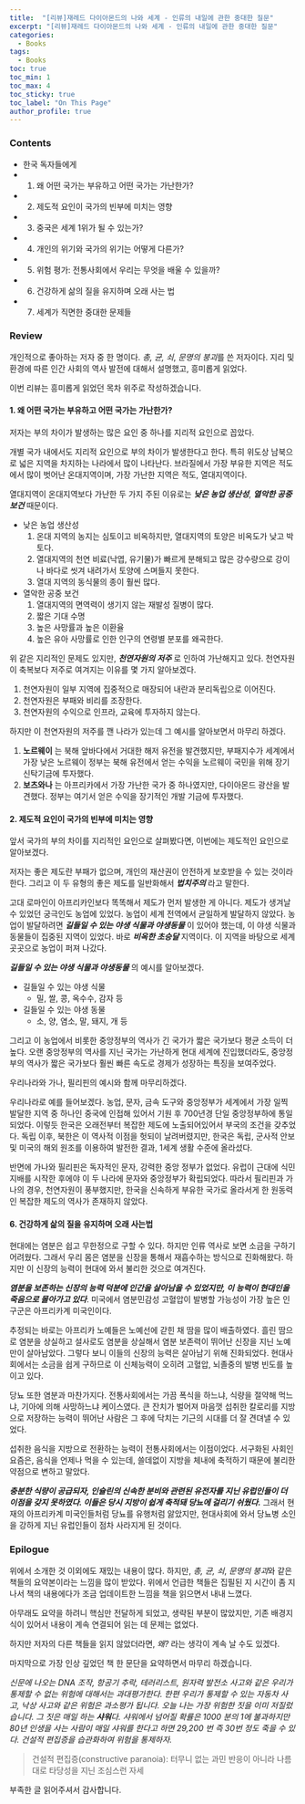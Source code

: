 ```yaml
---
title:  "[리뷰]재레드 다이아몬드의 나와 세계 - 인류의 내일에 관한 중대한 질문"
excerpt: "[리뷰]재레드 다이아몬드의 나와 세계 - 인류의 내일에 관한 중대한 질문"
categories:
  - Books
tags:
  - Books
toc: true
toc_min: 1
toc_max: 4
toc_sticky: true
toc_label: "On This Page"
author_profile: true
---
```


### Contents

* 한국 독자들에게
* 1. 왜 어떤 국가는 부유하고 어떤 국가는 가난한가?
* 2. 제도적 요인이 국가의 빈부에 미치는 영향
* 3. 중국은 세계 1위가 될 수 있는가?
* 4. 개인의 위기와 국가의 위기는 어떻게 다른가?
* 5. 위험 평가: 전통사회에서 우리는 무엇을 배울 수 있을까?
* 6. 건강하게 삶의 질을 유지하며 오래 사는 법
* 7. 세계가 직면한 중대한 문제들

### Review

개인적으로 좋아하는 저자 중 한 명이다. *총, 균, 쇠*, *문명의 붕괴*를 쓴 저자이다. 지리 및 환경에 따른 인간 사회의 역사 발전에 대해서 설명했고, 흥미롭게 읽었다.

이번 리뷰는 흥미롭게 읽었던 목차 위주로 작성하겠습니다.

#### 1. 왜 어떤 국가는 부유하고 어떤 국가는 가난한가? 

저자는 부의 차이가 발생하는 많은 요인 중 하나를 지리적 요인으로 꼽았다.

개별 국가 내에서도 지리적 요인으로 부의 차이가 발생한다고 한다. 특히 위도상 남북으로 넓은 지역을 차지하는 나라에서 많이 나타난다. 브라질에서 가장 부유한 지역은 적도에서 많이 벗어난 온대지역이며, 가장 가난한 지역은 적도, 열대지역이다.

열대지역이 온대지역보다 가난한 두 가지 주된 이유로는 ***낮은 농업 생산성***, ***열악한 공중 보건*** 때문이다.

* 낮은 농업 생산성
  1. 온대 지역의 농지는 심토이고 비옥하지만, 열대지역의 토양은 비옥도가 낮고 박토다.
  2. 열대지역의 천연 비료(낙엽, 유기물)가 빠르게 분해되고 많은 강수량으로 강이나 바다로 씻겨 내려가서 토양에 스며들지 못한다.
  3. 열대 지역의 동식물의 종이 훨씬 많다.
* 열악한 공중 보건
  1. 열대지역의 면역력이 생기지 않는 재발성 질병이 많다.
  2. 짧은 기대 수명
  3. 높은 사망률과 높은 이환율
  4. 높은 유아 사망률로 인한 인구의 연령별 분포를 왜곡한다.

위 같은 지리적인 문제도 있지만, ***천연자원의 저주*** 로 인하여 가난해지고 있다. 천연자원이 축복보다 저주로 여겨지는 이유를 몇 가지 알아보겠다.

1. 천연자원이 일부 지역에 집중적으로 매장되어 내란과 분리독립으로 이어진다.
2. 천연자원은 부패와 비리를 조장한다.
3. 천연자원의 수익으로 인프라, 교육에 투자하지 않는다.

하지만 이 천연자원의 저주를 깬 나라가 있는데 그 예시를 알아보면서 마무리 하겠다.

1. **노르웨이** 는 북해 앞바다에서 거대한 해저 유전을 발견했지만, 부패지수가 세계에서 가장 낮은 노르웨이 정부는 북해 유전에서 얻는 수익을 노르웨이 국민을 위해 장기신탁기금에 투자했다.
2. **보츠와나** 는 아프리카에서 가장 가난한 국가 중 하나였지만, 다이아몬드 광산을 발견했다. 정부는 여기서 얻은 수익을 장기적인 개발 기금에 투자했다. 

#### 2. 제도적 요인이 국가의 빈부에 미치는 영향

앞서 국가의 부의 차이를 지리적인 요인으로 살펴봤다면, 이번에는 제도적인 요인으로 알아보겠다.

저자는 좋은 제도란 부패가 없으며, 개인의 재산권이 안전하게 보호받을 수 있는 것이라 한다. 그리고 이 두 유형의 좋은 제도를 일반화해서 ***법치주의*** 라고 말한다.

고대 로마인이 아프리카인보다 똑똑해서 제도가 먼저 발생한 게 아니다. 제도가 생겨날 수 있었던 궁극인도 농업에 있었다. 농업이 세계 전역에서 균일하게 발달하지 않았다. 농업이 발달하려면 ***길들일 수 있는 야생 식물과 야생동물*** 이 있어야 했는데, 이 야생 식물과 동물들이 집중된 지역이 있었다. 바로 ***비옥한 초승달*** 지역이다. 이 지역을 바탕으로 세계 곳곳으로 농업이 퍼져 나갔다.

***길들일 수 있는 야생 식물과 야생동물*** 의 예시를 알아보겠다.

* 길들일 수 있는 야생 식물
  * 밀, 쌀, 콩, 옥수수, 감자 등
* 길들일 수 있는 야생 동물
  * 소, 양, 염소, 말, 돼지, 개 등

그리고 이 농업에서 비롯한 중앙정부의 역사가 긴 국가가 짧은 국가보다 평균 소득이 더 높다. 오랜 중앙정부의 역사를 지닌 국가는 가난하게 현대 세계에 진입했더라도, 중앙정부의 역사가 짧은 국가보다 훨씬 빠른 속도로 경제가 성장하는 특징을 보여주었다.

우리나라와 가나, 필리핀의 예시와 함께 마무리하겠다.

우리나라로 예를 들어보겠다. 농업, 문자, 금속 도구와 중앙정부가 세계에서 가장 일찍 발달한 지역 중 하나인 중국에 인접해 있어서 기원 후 700년경 단일 중앙정부하에 통일되었다. 이렇듯 한국은 오래전부터 복잡한 제도에 노출되어있어서 부국의 조건을 갖추었다. 독립 이후, 북한은 이 역사적 이점을 헛되이 날려버렸지만, 한국은 독립, 군사적 안보 및 미국의 해외 원조를 이용하여 발전한 결과, 1세계 생활 수준에 올라섰다. 

반면에 가나와 필리핀은 독자적인 문자, 강력한 중앙 정부가 없었다. 유럽이 근대에 식민 지배를 시작한 후에야 이 두 나라에 문자와 중앙정부가 확립되었다. 따라서 필리핀과 가나의 경우, 천연자원이 풍부했지만, 한국을 신속하게 부유한 국가로 올라서게 한 원동력인 복잡한 제도의 역사가 존재하지 않았다.

#### 6. 건강하게 삶의 질을 유지하며 오래 사는법

현대에는 염분은 쉽고 무한정으로 구할 수 있다. 하지만 인류 역사로 보면 소금을 구하기 어려웠다. 그래서 우리 몸은 염분을 신장을 통해서 재흡수하는 방식으로 진화해왔다. 하지만 이 신장의 능력이 현대에 와서 불리한 것으로 여겨진다.

***염분을 보존하는 신장의 능력 덕분에 인간을 살아남을 수 있었지만, 이 능력이 현대인을 죽음으로 몰아가고 있다***. 미국에서 염분민감성 고혈압이 발병할 가능성이 가장 높은 인구군은 아프리카계 미국인이다.

추정되는 바로는 아프리카 노예들은 노예선에 갇힌 채 땀을 많이 배출하였다. 흘린 땀으로 염분을 상실하고 설사로도 염분을 상실해서 염분 보존력이 뛰어난 신장을 지닌 노예만이 살아남았다. 그렇다 보니 이들의 신장의 능력은 살아남기 위해 진화되었다. 현대사회에서는 소금을 쉽게 구하므로 이 신체능력이 오히려 고혈압, 뇌졸중의 발병 빈도를 높이고 있다.

당뇨 또한 염분과 마찬가지다. 전통사회에서는 가끔 폭식을 하느냐, 식량을 절약해 먹느냐, 기아에 의해 사망하느냐 케이스였다. 큰 잔치가 벌어져 마음껏 섭취한 칼로리를 지방으로 저장하는 능력이 뛰어난 사람은 그 후에 닥치는 기근의 시대를 더 잘 견뎌낼 수 있었다. 

섭취한 음식을 지방으로 전환하는 능력이 전통사회에서는 이점이었다. 서구화된 사회인 요즘은, 음식을 언제나 먹을 수 있는데, 쓸데없이 지방을 체내에 축적하기 때문에 불리한 약점으로 변하고 말았다.

***충분한 식량이 공급되자, 인슐린의 신속한 분비와 관련된 유전자를 지닌 유럽인들이 더 이점을 갖지 못하였다. 이들은 당시 지방이 쉽게 축적돼 당뇨에 걸리기 쉬웠다.*** 그래서 현재의 아프리카계 미국인들처럼 당뇨를 유행처럼 앓았지만, 현대사회에 와서 당뇨병 소인을 강하게 지닌 유럽인들이 점차 사라지게 된 것이다.

### Epilogue

위에서 소개한 것 이외에도 재밌는 내용이 많다. 하지만, *총, 균, 쇠*, *문명의 붕괴*와 같은 책들의 요약본이라는 느낌을 많이 받았다. 위에서 언급한 책들은 집필된 지 시간이 좀 지나서 책의 내용에다가 조금 업데이트한 느낌을 책을 읽으면서 내내 느꼈다.

아무래도 요약을 하려니 핵심만 전달하게 되었고, 생략된 부분이 많았지만, 기존 배경지식이 있어서 내용이 계속 연결되어 읽는 데 문제는 없었다. 

하지만 저자의 다른 책들을 읽지 않았더라면, *왜?* 라는 생각이 계속 날 수도 있겠다.

마지막으로 가장 인상 깊었던 책 한 문단을 요약하면서 마무리 하겠습니다.

*신문에 나오는 DNA 조작, 항공기 추락, 테러리스트, 원자력 발전소 사고와 같은 우리가 통제할 수 없는 위험에 대해서는 과대평가한다. 한편 우리가 통제할 수 있는 자동차 사고, 낙상 사고와 같은 위험은 과소평가 됩니다. 오늘 나는 가장 위험한 짓을 이미 저질렀습니다. 그 짓은 매일 하는 **샤워**다. 샤워에서 넘어질 확률은 1000 분의 1에 불과하지만 80년 인생을 사는 사람이 매일 샤워를 한다고 하면 29,200 번 즉 30번 정도 죽을 수 있다. 건설적 편집증을 습관화하여 위험을 통제하자.*

> 건설적 편집증(constructive paranoia): 터무니 없는 과민 반응이 아니라 나름대로 타당성을 지닌 조심스런 자세

부족한 글 읽어주셔서 감사합니다.
